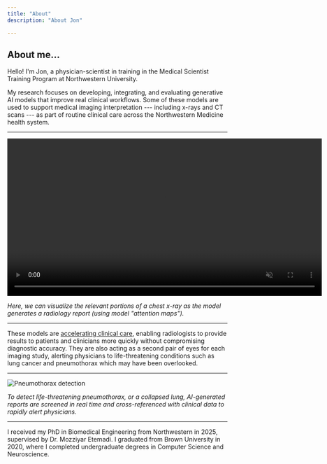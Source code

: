```yaml
---
title: "About"
description: "About Jon"

---
```

## About me...

Hello! I'm Jon, a physician-scientist in training in the Medical Scientist Training Program at Northwestern University.

My research focuses on developing, integrating, and evaluating generative AI models that improve real clinical workflows. Some of these models are used to support medical imaging interpretation --- including x-rays and CT scans --- as part of routine clinical care across the Northwestern Medicine health system.

---

<video width="720" controls autoplay muted>
  <source src="/media/ARIES_animation.mp4" type="video/mp4">
  Your browser does not support the video tag.
</video>

*Here, we can visualize the relevant portions of a chest x-ray as the model generates a radiology report (using model "attention maps").*

---

These models are [accelerating clinical care](https://news.northwestern.edu/stories/2025/06/new-ai-transforms-radiology-with-speed-accuracy-never-seen-before/), enabling radiologists to provide results to patients and clinicians more quickly without compromising diagnostic accuracy. They are also acting as a second pair of eyes for each imaging study, alerting physicians to life-threatening conditions such as lung cancer and pneumothorax which may have been overlooked. 

---

![Pneumothorax detection](/media/ptx.png)

*To detect life-threatening pneumothorax, or a collapsed lung, AI-generated reports are screened in real time and cross-referenced with clinical data to rapidly alert physicians.*

---

I received my PhD in Biomedical Engineering from Northwestern in 2025, supervised by Dr. Mozziyar Etemadi. I graduated from Brown University in 2020, where I completed undergraduate degrees in Computer Science and Neuroscience.
